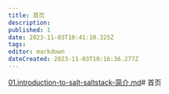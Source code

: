 ```yaml
---
title: 首页
description: 
published: 1
date: 2023-11-03T10:41:10.325Z
tags: 
editor: markdown
dateCreated: 2023-11-03T10:16:36.277Z
---
```


[01.introduction-to-salt-saltstack-简介.md](/devops/01.introduction-to-salt-saltstack-简介.md)# 首页